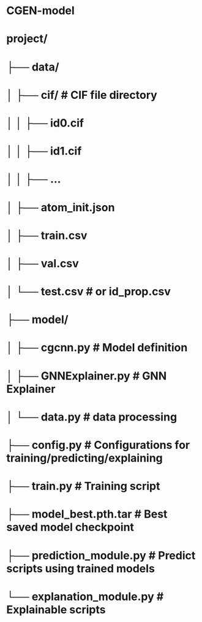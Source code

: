 # CGEN-model
# project/
# ├── data/
# │   ├── cif/               # CIF file directory
# │   │   ├── id0.cif
# │   │   ├── id1.cif
# │   │   ├── ...
# │   ├── atom_init.json
# │   ├── train.csv
# │   ├── val.csv
# │   └── test.csv            # or id_prop.csv
# ├── model/
# │   ├── cgcnn.py            # Model definition
# │   ├── GNNExplainer.py     # GNN Explainer
# │   └── data.py             # data processing
# ├── config.py               # Configurations for training/predicting/explaining
# ├── train.py                # Training script
# ├── model_best.pth.tar      # Best saved model checkpoint
# ├── prediction_module.py    # Predict scripts using trained models
# └── explanation_module.py   # Explainable scripts
